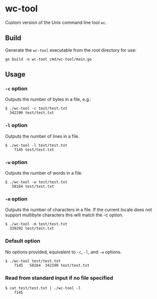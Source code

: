 # wc-tool
Custom version of the Unix command line tool `wc`.

## Build
Generate the `wc-tool` executable from the root directory for use:
```shell
go build -o wc-tool cmd/wc-tool/main.go
```

## Usage

### `-c` option
Outputs the number of bytes in a file, e.g.:

```shell
$ ./wc-tool -c test/test.txt
  342190 test/test.txt
```

### `-l` option
Outputs the number of lines in a file.

```shell
$ ./wc-tool -l test/test.txt
    7145 test/test.txt
```

### `-w` option
Outputs the number of words in a file.

```shell
$ ./wc-tool -w test/test.txt
   58164 test/test.txt
```

### `-m` option
Outputs the number of characters in a file. If the current locale does not support multibyte characters this will match the -c option.

```shell
$ ./wc-tool -m test/test.txt
  339292 test/test.txt
```

### Default option
No options provided, equivalent to `-c`, `-l`, and `-w` options.

```shell
$ ./wc-tool test/test.txt
    7145   58164  342190 test/test.txt
```

### Read from standard input if no file specified

```shell
$ cat test/test.txt | ./wc-tool -l
    7145
```